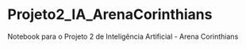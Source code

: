 # Projeto2_IA_ArenaCorinthians
Notebook para o Projeto 2 de Inteligência Artificial - Arena Corinthians
